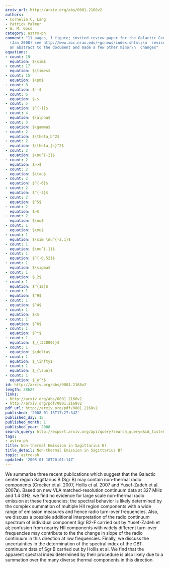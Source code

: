 ```yaml
---
arxiv_url: http://arxiv.org/abs/0801.2168v2
authors:
- Cornelia C. Lang
- Patrick Palmer
- W. M. Goss
category: astro-ph
comment: "11 pages, 1 figure; invited review paper for the Galactic Center\n  Newsletter
  (Jan 2008) see http://www.aoc.nrao.edu/~gcnews/index.shtml;\n  revised and added
  an abstract to the document and made a few other minor\n  changes"
equations:
- count: 19
  equation: $\sim$
- count: 17
  equation: $\times$
- count: 15
  equation: $\pm$
- count: 8
  equation: $--$
- count: 6
  equation: $-$
- count: 5
  equation: $^{-1}$
- count: 4
  equation: $\alpha$
- count: 3
  equation: $\gamma$
- count: 2
  equation: $\theta_b^2$
- count: 2
  equation: $\theta_{s}^2$
- count: 2
  equation: $\nu^{-2}$
- count: 2
  equation: $>>$
- count: 2
  equation: $\tau$
- count: 2
  equation: $^{-6}$
- count: 2
  equation: $^{-3}$
- count: 2
  equation: $^5$
- count: 2
  equation: $>$
- count: 2
  equation: $\nu$
- count: 1
  equation: $\mu$
- count: 1
  equation: $\sim \nu^{-2.1}$
- count: 1
  equation: $\nu^{-1}$
- count: 1
  equation: $^{-0.52}$
- count: 1
  equation: $\sigma$
- count: 1
  equation: $_2$
- count: 1
  equation: $^{12}$
- count: 1
  equation: $^9$
- count: 1
  equation: $^4$
- count: 1
  equation: $<$
- count: 1
  equation: $^6$
- count: 1
  equation: $^*$
- count: 1
  equation: $_{(J2000)}$
- count: 1
  equation: $\delta$
- count: 1
  equation: $_\infty$
- count: 1
  equation: $_{\sun}$
- count: 1
  equation: $_e^*$
id: http://arxiv.org/abs/0801.2168v2
length: 28624
links:
- http://arxiv.org/abs/0801.2168v2
- http://arxiv.org/pdf/0801.2168v2
pdf_url: http://arxiv.org/pdf/0801.2168v2
published: '2008-01-15T17:27:34Z'
published_day: 15
published_month: 1
published_year: 2008
search_query: http://export.arxiv.org/api/query?search_query=&id_list=0801.2168&start=0&max_results=10
tags:
- astro-ph
title: Non-thermal Emission in Sagittarius B?
title_detail: Non-thermal Emission in Sagittarius B?
topic: astro-ph
updated: '2008-01-18T20:01:14Z'
---
```


We summarize three recent publications which suggest that the Galactic center
region Sagittarius B (Sgr B) may contain non-thermal radio components (Crocker
et al. 2007, Hollis et al. 2007 and Yusef-Zadeh et al. 2007a). Based on new VLA
matched-resolution continuum data at 327 MHz and 1.4 GHz, we find no evidence
for large scale non-thermal radio emission at these frequencies; the spectral
behavior is likely determined by the complex summation of multiple HII region
components with a wide range of emission measures and hence radio turn-over
frequencies. Also, we discuss a possible additional interpretation of the radio
continuum spectrum of individual component Sgr B2-F carried out by Yusef-Zadeh
et al; confusion from nearby HII components with widely different turn-over
frequencies may contribute to the the change in slope of the radio continuum in
this direction at low frequencies. Finally, we discuss the uncertainties in the
determination of the spectral index of the GBT continuum data of Sgr B carried
out by Hollis et al. We find that the apparent spectral index determined by
their procedure is also likely due to a summation over the many diverse thermal
components in this direction.